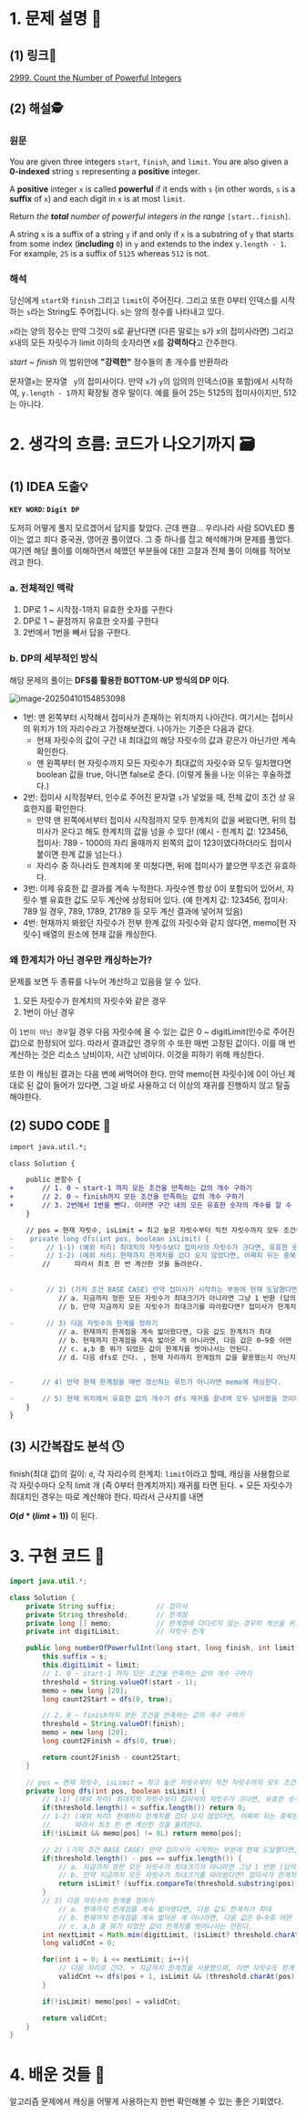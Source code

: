 # 1. 문제 설명 📌

## (1) 링크🔗

[2999. Count the Number of Powerful Integers](https://leetcode.com/problems/count-the-number-of-powerful-integers/)

## (2) 해설🕵

### 원문

You are given three integers `start`, `finish`, and `limit`. You are also given a **0-indexed** string `s` representing a **positive** integer.

A **positive** integer `x` is called **powerful** if it ends with `s` (in other words, `s` is a **suffix** of `x`) and each digit in `x` is at most `limit`.

Return *the **total** number of powerful integers in the range* `[start..finish]`.

A string `x` is a suffix of a string `y` if and only if `x` is a substring of `y` that starts from some index (**including** `0`) in `y` and extends to the index `y.length - 1`. For example, `25` is a suffix of `5125` whereas `512` is not.

### 해석

당신에게 `start`와 `finish` 그리고 `limit`이 주어진다. 그리고 또한 0부터 인덱스를 시작하는 `s`라는 String도 주어집니다. s는 양의 정수를 나타내고 있다.

`x`라는 양의 정수는 만약 그것이 s로 끝난다면 (다른 말로는 s가 x의 접미사라면) 그리고 x내의 모든 자릿수가 limit 이하의 숫자라면 x를 **강력하다**고 간주한다.

*start ~ finish* 의 범위안에 **"강력한"** 정수들의 총 개수를 반환하라 

문자열`x`는 문자열 ` y`의 접미사이다. 만약 `x`가 `y`의 임의의 인덱스(0을 포함)에서 시작하여, `y.length - 1`까지 확장될 경우 말이다. 예를 들어 25는 5125의 접미사이지만, 512는 아니다.



# 2. 생각의 흐름: 코드가 나오기까지 🗃️

## (1) IDEA 도출💡

**`KEY WORD`: `Digit DP`**

도저히 어떻게 풀지 모르겠어서 답지를 찾았다. 근데 왠걸... 우리나라 사람 SOVLED 풀이는 없고 죄다 중국권, 영어권 풀이였다. 그 중 하나를 잡고 해석해가며 문제를 풀었다. 여기엔 해당 풀이를 이해하면서 헤맸던 부분들에 대한 고찰과 전체 풀이 이해를 적어보려고 한다.

### a. 전체적인 맥락

1. DP로 1 ~ 시작점-1까지 유효한 숫자를 구한다
2. DP로 1 ~ 끝점까지 유효한 숫자를 구한다
3. 2번에서 1번을 빼서 답을 구한다.

### b. DP의 세부적인 방식

해당 문제의 풀이는 **DFS를 활용한 BOTTOM-UP 방식의 DP 이다.**

![image-20250410154853098](https://raw.githubusercontent.com/dalcheonroadhead/img-cloud/main/2025-04/image-20250410154853098.png)

- 1번: 맨 왼쪽부터 시작해서 접미사가 존재하는 위치까지 나아간다. 여기서는 접미사의 위치가 1의 자리수라고 가정해보겠다. 나아가는 기준은 다음과 같다.
  - 현재 자릿수의 값이 구간 내 최대값의 해당 자릿수의 값과 같은가 아닌가만 계속 확인한다.
  - 맨 왼쪽부터 현 자릿수까지 모든 자릿수가 최대값의 자릿수와 모두 일치했다면 boolean 값을 true, 아니면 false로 준다. (이렇게 둘을 나눈 이유는 후술하겠다.)
- 2번: 접미사 시작점부터, 인수로 주어진 문자열 `s`가 넣었을 때,  전체 값이 조건 상 유효한지를 확인한다.
  - 만약 맨 왼쪽에서부터 접미사 시작점까지 모두 한계치의 값을 써왔다면, 뒤의 접미사가 온다고 해도 한계치의 값을 넘을 수 있다! (예시 - 한계치 값: 123456, 접미사: 789 - 1000의 자리 올때까지 왼쪽의 값이 123이였다하더라도 접미사 붙이면 한계 값을 넘는다.)
  - 자리수 중 하나라도 한계치에 못 미쳤다면, 뒤에 접미사가 붙으면 무조건 유효하다.
- 3번: 이제 유효한 값 결과를 계속 누적한다. 자릿수엔 항상 0이 포함되어 있어서, 자릿수 별 유효한 값도 모두 계산에 상정되어 있다. (예 한계치 값: 123456, 접미사: 789 일 경우, 789, 1789, 21789 등 모두 계산 결과에 넣어져 있음)
- 4번: 현재까지 봐왔던 자릿수가 전부 한계 값의 자릿수와 같지 않다면, memo[현 자릿수] 배열의 원소에 현재 값을 캐싱한다.

### 왜 한계치가 아닌 경우만 캐싱하는가?

문제를 보면 두 종류를 나누어 계산하고 있음을 알 수 있다. 

1. 모든 자릿수가 한계치의 자릿수와 같은 경우
2. 1번이 아닌 경우

이 `1번이 아닌 경우`일 경우 다음 자릿수에 올 수 있는 값은 0 ~ digitLimit(인수로 주어진 값)으로 한정되어 있다. 따라서 결과값인 경우의 수 또한 매번 고정된 값이다. 이를 매 번 계산하는 것은 리소스 낭비이자, 시간 낭비이다. 이것을 피하기 위해 캐싱한다. 

또한 이 캐싱된 결과는 다음 번에 써먹어야 한다. 만약 memo[현 자릿수]에 0이 아닌 제대로 된 값이 들어가 있다면, 그걸 바로 사용하고 더 이상의 재귀를 진행하지 않고 탈출 해야한다.



## (2) SUDO CODE 📜



```diff
import java.util.*;

class Solution {

    public 본함수 {
+       // 1. 0 ~ start-1 까지 모든 조건을 만족하는 값의 개수 구하기
+       // 2. 0 ~ finish까지 모든 조건을 만족하는 값의 개수 구하기
+		// 3. 2번에서 1번을 뺀다. 이러면 구간 내의 모든 유효한 숫자의 개수를 알 수 있다. 이것이 답이다.
    }

    // pos = 현재 자릿수, isLimit = 최고 높은 자릿수부터 직전 자릿수까지 모두 조건에서 제안한 한계치를 찍었는가?
-    private long dfs(int pos, boolean isLimit) {
-        // 1-1) (예외 처리) 최대치의 자릿수보다 접미사의 자릿수가 크다면, 유효한 숫자는 아무것도 없다. 
-        // 1-2) (예외 처리) 현재까지 한계치를 갔다 오지 않았다면, 어짜피 뒤는 중복된 계산이 쭉 이어짐 (0 ~ limit까지 계산한 내용들).
        //      따라서 최초 한 번 계산한 것을 돌려쓴다.
        
        
-        // 2) (기저 조건 BASE CASE) 만약 접미사가 시작하는 부분에 현재 도달했다면, 다음을 통해 현재까지 만든 숫자의 유효성을 확인
            // a. 지금까지 정한 모든 자릿수가 최대크기가 아니라면 그냥 1 반환 (답의 총 개수에 누적 +1 되는 거임)
            // b. 만약 지금까지 모든 자릿수가 최대크기를 따라왔다면? 접미사가 한계치의 접미사 영역 부분 값보다 작으면 유효(+1), 아니면 무효(+0)
            
-        // 3) 다음 자릿수의 한계를 정하기
            // a. 현재까지 한계점을 계속 밟아왔다면, 다음 값도 한계치가 최대
            // b. 현재까지 한계점을 계속 밟아온 게 아니라면, 다음 값은 0~9중 어떤 것이어도 된다.
            // c. a,b 중 뭐가 되었든 값이 한계치를 벗어나서는 안된다.
            // d. 다음 dfs로 간다. , 현재 자리까지 한계점의 값을 활용했는지 아닌지를 isLimit boolean 값으로 표시한다.


-		// 4) 만약 현재 한계점을 매번 갱신하는 루트가 아니라면 memo에 캐싱한다.

-		// 5) 현재 위치에서 유효한 값의 개수가 dfs 재귀를 끝내며 모두 넘어왔을 것이다. 이것을 누적해서 다시 반환한다.
    }
}
```

## (3) 시간복잡도 분석 🕓

finish(최대 값)의 길이: `d`, 각 자리수의 한계치: `limit`이라고 할때, 캐싱을 사용함으로 각 자릿수마다 오직 limit 개 (즉 0부터 한계치까지) 재귀를 타면 된다. + 모든 자릿수가 최대치인 경우는 따로 계산해야 한다. 따라서 근사치를 내면

**$O(d * (limt + 1))$** 이 된다.

# 3. 구현 코드 🔎

```java
import java.util.*;

class Solution {
    private String suffix;          // 접미사
    private String threshold;       // 한계점
    private long [] memo;           // 한계점에 다다르지 않는 경우의 계산을 위한 캐싱 
    private int digitLimit;         // 자릿수 한계

    public long numberOfPowerfulInt(long start, long finish, int limit, String s) {
        this.suffix = s;
        this.digitLimit = limit;
        // 1. 0 ~ start-1 까지 모든 조건을 만족하는 값의 개수 구하기
        threshold = String.valueOf(start - 1);
        memo = new long [20];
        long count2Start = dfs(0, true);

        // 2. 0 ~ finish까지 모든 조건을 만족하는 값의 개수 구하기
        threshold = String.valueOf(finish);
        memo = new long [20];
        long count2Finish = dfs(0, true);

        return count2Finish - count2Start;
    }

    // pos = 현재 자릿수, isLimit = 최고 높은 자릿수부터 직전 자릿수까지 모두 조건에서 제안한 한계치를 찍었는가?
    private long dfs(int pos, boolean isLimit) {
        // 1-1) (예외 처리) 최대치의 자릿수보다 접미사의 자릿수가 크다면, 유효한 숫자는 아무것도 없다. 
        if(threshold.length() < suffix.length()) return 0;
        // 1-2) (예외 처리) 현재까지 한계치를 갔다 오지 않았다면, 어짜피 뒤는 중복된 계산이 쭉 이어짐 (0 ~ limit까지 계산한 내용들).
        //      따라서 최초 한 번 계산한 것을 돌려쓴다.
        if(!isLimit && memo[pos] != 0L) return memo[pos];

        // 2) (기저 조건 BASE CASE) 만약 접미사가 시작하는 부분에 현재 도달했다면, 다음을 통해 현재까지 만든 숫자의 유효성을 확인
        if(threshold.length() - pos == suffix.length()) {
            // a. 지금까지 정한 모든 자릿수가 최대크기가 아니라면 그냥 1 반환 (답의 총 개수에 누적 +1 되는 거임)
            // b. 만약 지금까지 모든 자릿수가 최대크기를 따라왔다면? 접미사가 한계치의 접미사 영역 부분 값보다 작으면 유효(+1), 아니면 무효(+0)
            return isLimit? (suffix.compareTo(threshold.substring(pos)) <= 0? 1 : 0) : 1;
        }
        // 3) 다음 자릿수의 한계를 정하기
            // a. 현재까지 한계점을 계속 밟아왔다면, 다음 값도 한계치가 최대
            // b. 현재까지 한계점을 계속 밟아온 게 아니라면, 다음 값은 0~9중 어떤 것이어도 된다.
            // c. a,b 중 뭐가 되었든 값이 한계치를 벗어나서는 안된다.
        int nextLimit = Math.min(digitLimit, (isLimit? threshold.charAt(pos) - '0' : 9));
        long validCnt = 0;

        for(int i = 0; i <= nextLimit; i++){
            // 다음 자리로 간다. + 지금까지 한계점을 사용했으며, 이번 자릿수도 한계 자릿수를 사용했다는 상태표시
            validCnt += dfs(pos + 1, isLimit && (threshold.charAt(pos) - '0') == i);
        }

        if(!isLimit) memo[pos] = validCnt;

        return validCnt;
    }
}
```

# 4. 배운 것들 🎯

알고리즘 문제에서 캐싱을 어떻게 사용하는지 한번 확인해볼 수 있는 좋은 기회였다.

